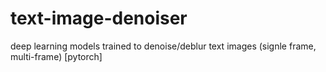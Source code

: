 # text-image-denoiser
deep learning models trained to denoise/deblur text images (signle frame, multi-frame) [pytorch] 
